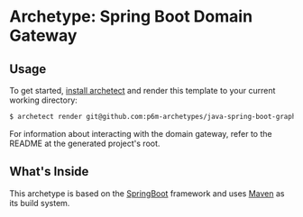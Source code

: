 # Archetype: Spring Boot Domain Gateway

## Usage

To get started, [install archetect](https://github.com/p6m-archetypes/development-handbook)
and render this template to your current working directory:

```bash
$ archetect render git@github.com:p6m-archetypes/java-spring-boot-graphql-domain-gateway.archetype.git
```

For information about interacting with the domain gateway, refer to the README at the generated
project's root.

## What's Inside

This archetype is based on the [SpringBoot](https://spring.io/projects/spring-boot) framework and
uses [Maven](https://maven.apache.org/)
as its build system.
